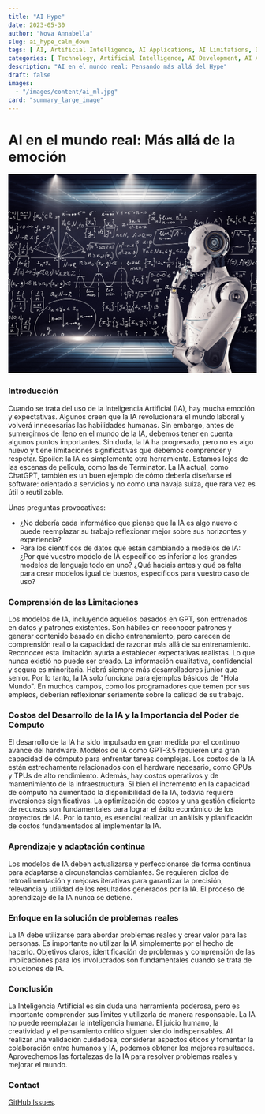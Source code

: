 ```yaml
---
title: "AI Hype"
date: 2023-05-30
author: "Nova Annabella"
slug: ai_hype_calm_down
tags: [ AI, Artificial Intelligence, AI Applications, AI Limitations, Development, Validation, Collaboration, Continuous Learning, Problem Solving ]
categories: [ Technology, Artificial Intelligence, AI Development, AI Applications ]
description: "AI en el mundo real: Pensando más allá del Hype"
draft: false
images:
  - "/images/content/ai_ml.jpg"
card: "summary_large_image"
---
```


# AI en el mundo real: Más allá de la emoción

[![ai_ml](/images/content/ai_ml.jpg)](https://en.wikipedia.org/wiki/Weak_artificial_intelligence)

### Introducción

Cuando se trata del uso de la Inteligencia Artificial (IA), hay mucha emoción y expectativas. Algunos creen que la IA
revolucionará el mundo laboral y volverá innecesarias las habilidades humanas. Sin embargo, antes de sumergirnos de
lleno en el mundo de la IA, debemos tener en cuenta algunos puntos importantes. Sin duda, la IA ha progresado, pero no
es algo nuevo y tiene limitaciones significativas que debemos comprender y respetar. Spoiler: la IA es simplemente otra
herramienta. Estamos lejos de las escenas de película, como las de Terminator. La IA actual, como ChatGPT, también es un
buen ejemplo de cómo debería diseñarse el software: orientado a servicios y no como una navaja suiza, que rara vez es
útil o reutilizable.

Unas preguntas provocativas:

* ¿No debería cada informático que piense que la IA es algo nuevo o puede reemplazar su trabajo reflexionar mejor sobre
  sus horizontes y experiencia?
* Para los científicos de datos que están cambiando a modelos de IA: ¿Por qué vuestro modelo de IA específico es
  inferior a los grandes modelos de lenguaje todo en uno? ¿Qué hacíais antes y qué os falta para crear modelos igual de
  buenos, específicos para vuestro caso de uso?

### Comprensión de las Limitaciones

Los modelos de IA, incluyendo aquellos basados en GPT, son entrenados en datos y patrones existentes. Son hábiles en
reconocer patrones y generar contenido basado en dicho entrenamiento, pero carecen de comprensión real o la capacidad de
razonar más allá de su entrenamiento. Reconocer esta limitación ayuda a establecer expectativas realistas. Lo que nunca
existió no puede ser creado. La información cualitativa, confidencial y segura es minoritaria. Habrá siempre más
desarrolladores junior que senior. Por lo tanto, la IA solo funciona para ejemplos básicos de "Hola Mundo". En muchos
campos, como los programadores que temen por sus empleos, deberían reflexionar seriamente sobre la calidad de su
trabajo.

### Costos del Desarrollo de la IA y la Importancia del Poder de Cómputo

El desarrollo de la IA ha sido impulsado en gran medida por el continuo avance del hardware. Modelos de IA como GPT-3.5
requieren una gran capacidad de cómputo para enfrentar tareas complejas. Los costos de la IA están estrechamente
relacionados con el hardware necesario, como GPUs y TPUs de alto rendimiento. Además, hay costos operativos y de
mantenimiento de la infraestructura. Si bien el incremento en la capacidad de cómputo ha aumentado la disponibilidad de
la IA, todavía requiere inversiones significativas. La optimización de costos y una gestión eficiente de recursos son
fundamentales para lograr el éxito económico de los proyectos de IA. Por lo tanto, es esencial realizar un análisis y
planificación de costos fundamentados al implementar la IA.

### Aprendizaje y adaptación continua

Los modelos de IA deben actualizarse y perfeccionarse de forma continua para adaptarse a circunstancias cambiantes.
Se requieren ciclos de retroalimentación y mejoras iterativas para garantizar la precisión, relevancia y utilidad de los
resultados generados por la IA.
El proceso de aprendizaje de la IA nunca se detiene.

### Enfoque en la solución de problemas reales

La IA debe utilizarse para abordar problemas reales y crear valor para las personas. Es importante no utilizar la IA
simplemente por el hecho de hacerlo. Objetivos claros, identificación de problemas y comprensión de las implicaciones
para los involucrados son fundamentales cuando se trata de soluciones de IA.

### Conclusión

La Inteligencia Artificial es sin duda una herramienta poderosa, pero es importante comprender sus límites y utilizarla
de manera responsable.
La IA no puede reemplazar la inteligencia humana. El juicio humano, la creatividad y el pensamiento crítico siguen
siendo indispensables.
Al realizar una validación cuidadosa, considerar aspectos éticos y fomentar la colaboración entre humanos y IA, podemos
obtener los mejores resultados.
Aprovechemos las fortalezas de la IA para resolver problemas reales y mejorar el mundo.

### Contact

[GitHub Issues](https://github.com/NovaAnnabella/the_unspoken/issues/new/choose).

